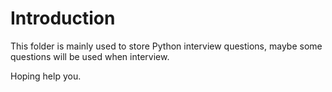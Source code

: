 # Introduction

This folder is mainly used to store Python interview questions, maybe some questions will be used when interview. 


Hoping help you.
